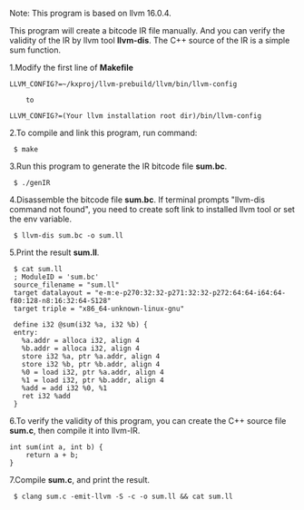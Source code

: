 Note: This program is based on llvm 16.0.4.

This program will create a bitcode IR file manually. And you can verify the validity of the IR by llvm tool **llvm-dis**. The C++ source of the IR is a simple sum function.

1.Modify the first line of **Makefile**

```
LLVM_CONFIG?=~/kxproj/llvm-prebuild/llvm/bin/llvm-config

	to

LLVM_CONFIG?=(Your llvm installation root dir)/bin/llvm-config
```

2.To compile and link this program, run command:

```
 $ make
```

3.Run this program to generate the IR bitcode file **sum.bc**.

```
 $ ./genIR
```

4.Disassemble the bitcode file **sum.bc**. If terminal prompts "llvm-dis command not found", you need to create soft link to installed llvm tool or set the env variable.

```
 $ llvm-dis sum.bc -o sum.ll
```

5.Print the result **sum.ll**.

```
 $ cat sum.ll
 ; ModuleID = 'sum.bc'
 source_filename = "sum.ll"
 target datalayout = "e-m:e-p270:32:32-p271:32:32-p272:64:64-i64:64-f80:128-n8:16:32:64-S128"
 target triple = "x86_64-unknown-linux-gnu"

 define i32 @sum(i32 %a, i32 %b) {
 entry:
   %a.addr = alloca i32, align 4
   %b.addr = alloca i32, align 4
   store i32 %a, ptr %a.addr, align 4
   store i32 %b, ptr %b.addr, align 4
   %0 = load i32, ptr %a.addr, align 4
   %1 = load i32, ptr %b.addr, align 4
   %add = add i32 %0, %1
   ret i32 %add
 }
```

6.To verify the validity of this program, you can create the C++ source file **sum.c**, then compile it into llvm-IR.

```
int sum(int a, int b) {
	return a + b;
}
```

7.Compile **sum.c**, and print the result.

```
 $ clang sum.c -emit-llvm -S -c -o sum.ll && cat sum.ll
```
